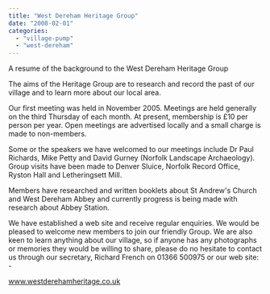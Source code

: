 ```yaml
---
title: "West Dereham Heritage Group"
date: "2008-02-01"
categories: 
  - "village-pump"
  - "west-dereham"
---
```


A resume of the background to the West Dereham Heritage Group

The aims of the Heritage Group are to research and record the past of our village and to learn more about our local area.

Our first meeting was held in November 2005. Meetings are held generally on the third Thursday of each month. At present, membership is £10 per person per year. Open meetings are advertised locally and a small charge is made to non-members.

Some or the speakers we have welcomed to our meetings include Dr Paul Richards, Mike Petty and David Gurney (Norfolk Landscape Archaeology). Group visits have been made to Denver Sluice, Norfolk Record Office, Ryston Hall and Letheringsett Mill.

Members have researched and written booklets about St Andrew's Church and West Dereham Abbey and currently progress is being made with research about Abbey Station.

We have established a web site and receive regular enquiries. We would be pleased to welcome new members to join our friendly Group. We are also keen to learn anything about our village, so if anyone has any photographs or memories they would be willing to share, please do no hesitate to contact us through our secretary, Richard French on 01366 500975 or our web site: -

www.westderehamheritage.co.uk
